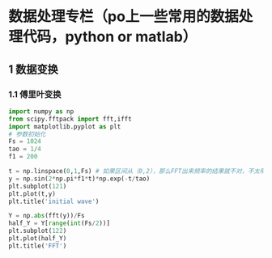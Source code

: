 # 数据处理专栏（po上一些常用的数据处理代码，python or matlab）

## 1 数据变换
### 1.1 傅里叶变换
```python
import numpy as np
from scipy.fftpack import fft,ifft
import matplotlib.pyplot as plt
# 参数初始化
Fs = 1024
tao = 1/4
f1 = 200

t = np.linspace(0,1,Fs) # 如果区间从（0,2），那么FFT出来频率的结果就不对，不太明白，希望有人可以告诉我。
y = np.sin(2*np.pi*f1*t)*np.exp(-t/tao)
plt.subplot(121)
plt.plot(t,y)   
plt.title('initial wave')

Y = np.abs(fft(y))/Fs
half_Y = Y[range(int(Fs/2))]
plt.subplot(122)
plt.plot(half_Y)
plt.title('FFT')
```
